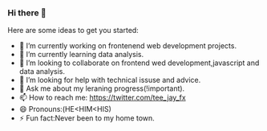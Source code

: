 ### Hi there 👋

Here are some ideas to get you started:

- 🔭 I’m currently working on frontenend web development projects.
- 🌱 I’m currently learning data analysis.
- 👯 I’m looking to collaborate on frontend wed development,javascript and data analysis.
- 🤔 I’m looking for help with technical issuse and advice.
- 💬 Ask me about my leraning progress(!important).
- 📫 How to reach me: https://twitter.com/tee_jay_fx
- 😄 Pronouns:(HE<HIM<HIS)
- ⚡ Fun fact:Never been to my home town. 


